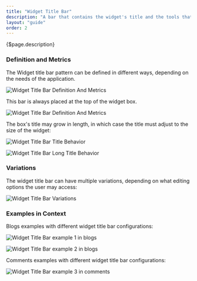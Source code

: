 ```yaml
---
title: "Widget Title Bar"
description: "A bar that contains the widget's title and the tools that affect the widget."
layout: "guide"
order: 2
---
```


<div class="page-description">{$page.description}</div>

### Definition and Metrics

The Widget title bar pattern can be defined in different ways, depending on the needs of the application.

![Widget Title Bar Definition And Metrics](../../../images/sites/WidgetTitleBarWidgetTitle.jpg)

This bar is always placed at the top of the widget box.

![Widget Title Bar Definition And Metrics](../../../images/sites/WidgetTitleBarPortletTitle.jpg)

The box's title may grow in length, in which case the title must adjust to the size of the widget:

![Widget Title Bar Title Behavior](../../../images/sites/WidgetTitleBarTitleBehavior.jpg)

![Widget Title Bar Long Title Behavior](../../../images/sites/WidgetTitleBarLongTitleBehavior.jpg)

### Variations

The widget title bar can have multiple variations, depending on what editing options the user may access:

![Widget Title Bar Variations](../../../images/sites/WidgetTitleBarVariations.jpg)

### Examples in Context

Blogs examples with different widget title bar configurations:

![Widget Title Bar example 1 in blogs](../../../images/sites/WidgetTitleBarBlogsExample1.jpg)

![Widget Title Bar example 2 in blogs](../../../images/sites/WidgetTitleBarBlogsExample2.jpg)

Comments examples with different widget title bar configurations:

![Widget Title Bar example 3 in comments](../../../images/sites/WidgetTitleBarCommentsExample1.jpg)